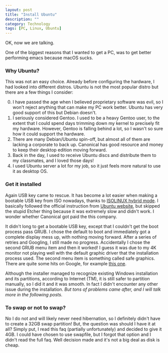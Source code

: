 ```yaml
---
layout: post
title: "Install Ubuntu"
description: ""
category: Technology
tags: [PC, Linux, Ubuntu]
---
```


OK, now we are talking.

One of the biggest reasons that I wanted to get a PC, was to get better performing emacs because
macOS sucks.

### Why Ubuntu?

This was not an easy choice. Already before configuring the hardware, I had looked into different
distros. Ubuntu is not the most popular distro but there are a few things I consider:

0. I have passed the age when I believed proprietary software was evil, so I won't reject anything
   that can make my PC work better. Ubuntu has very good support of this but Debian doesn't.
0. I seriously considered Gentoo. I used to be a heavy Gentoo user, to the extent that I could spend
   days trimming down my kernel to precisely fit my hardware. However, Gentoo is falling behind a
   lot, so I wasn't so sure how it could support the hardware.
0. There are many Debian/Ubuntu spin-off, but almost all of them are lacking a corporate to back up.
   Canonical has good resource and money to keep their desktop edition moving forward.
0. Back in the day, I used to receive Ubuntu discs and distribute them to my classmates, and I loved
   those days!
0. I used Ubuntu server a lot for my job, so it just feels more natural to use it as desktop OS.

### Get it installed

Again USB key came to rescue. It has become a lot easier when making a bootable USB key from ISO
nowadays, thanks to [ISOLINUX hybrid
mode](https://wiki.syslinux.org/wiki/index.php?title=ISOLINUX#Isohybrid). I basically followed the
official instruction from [Ubuntu
website](https://wiki.syslinux.org/wiki/index.php?title=ISOLINUX#Isohybrid), but skipped the stupid
Etcher thing because it was extremely slow and didn't work. I wonder whether Canonical got paid the
this company.

It didn't long to get a bootable USB key, except that I couldn't get the boot process pass GRUB. I
chose the default to boot and immediately got a complete display mess up, with nothing moving
forward. After a series of retries and Googling, I still made no progress. Accidentally I chose the
second GRUB menu item and then it worked! I guess it was due to my 4K monitor not playing well with
the default graphic driver that the installation process used. The second menu item is something
called safe graphics. There are quite some hits on Google, for example [this
one](https://askubuntu.com/questions/1138137/what-is-safe-graphics-mode).

Although the installer managed to recognize existing Windows installation and its partitions,
according to Internet (TM), it is still safer to partition manually, so I did it and it was smooth.
In fact I didn't encounter any other issue during the installation. _But tons of problems came
after, and I will talk more in the following posts._

### To swap or not to swap?

No I do not and will likely never need hibernation, so I definitely didn't have to create a 32GB
swap partition! But, the question was should I have it at all? Simply put, I read this faq
(partially unfortunately) and decided to give it 4GB. I could have chosen to use swapfile, but I
forgot that option and I didn't read the full faq. Well decision made and it's not a big deal as
disk is cheap.

